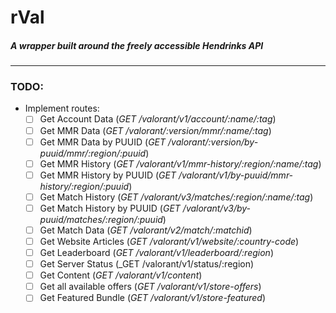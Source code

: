 # rVal
##### A wrapper built around the freely accessible Hendrinks API

---
### TODO:

- Implement routes:
  - [ ] Get Account Data (_GET /valorant/v1/account/:name/:tag_)
  - [ ] Get MMR Data (_GET /valorant/:version/mmr/:name/:tag_)
  - [ ] Get MMR Data by PUUID (_GET /valorant/:version/by-puuid/mmr/:region/:puuid_)
  - [ ] Get MMR History (_GET /valorant/v1/mmr-history/:region/:name/:tag_)
  - [ ] Get MMR History by PUUID (_GET /valorant/v1/by-puuid/mmr-history/:region/:puuid_)
  - [ ] Get Match History (_GET /valorant/v3/matches/:region/:name/:tag_)
  - [ ] Get Match History by PUUID (_GET /valorant/v3/by-puuid/matches/:region/:puuid_)
  - [ ] Get Match Data (_GET /valorant/v2/match/:matchid_)
  - [ ] Get Website Articles (_GET /valorant/v1/website/:country-code_)
  - [ ] Get Leaderboard (_GET /valorant/v1/leaderboard/:region_)
  - [ ] Get Server Status (_GET /valorant/v1/status/:region)
  - [ ] Get Content (_GET /valorant/v1/content_)
  - [ ] Get all available offers (_GET /valorant/v1/store-offers_)
  - [ ] Get Featured Bundle (_GET /valorant/v1/store-featured_)
